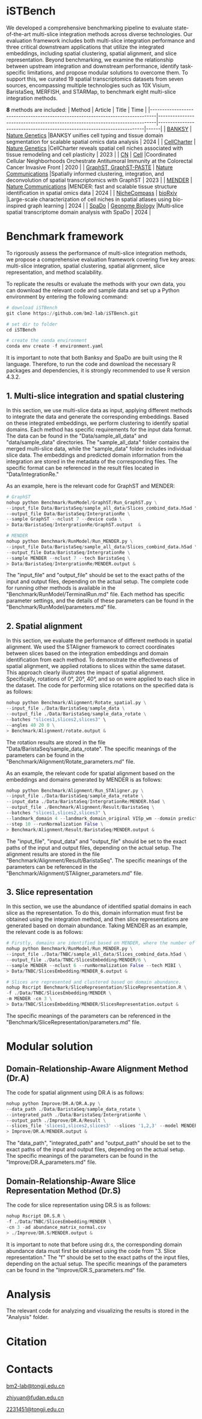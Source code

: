 # iSTBench
We developed a comprehensive benchmarking pipeline to evaluate state-of-the-art multi-slice integration methods across diverse technologies. Our evaluation framework includes both multi-slice integration performance and three critical downstream applications that utilize the integrated embeddings, including spatial clustering, spatial alignment, and slice representation. Beyond benchmarking, we examine the relationship between upstream integration and downstream performance, identify task-specific limitations, and propose modular solutions to overcome them. To support this, we curated 19 spatial transcriptomics datasets from seven sources, encompassing multiple technologies such as 10X Visium, BaristaSeq, MERFISH, and STARMap, to benchmark eight multi-slice integration methods.

**8** methods are included:
| Method                                                                         | Article                                                                     | Title                                                                  | Time |
|--------------------------------------------------------------------------------|-----------------------------------------------------------------------------|------------------------------------------------------------------------|------|
| [BANKSY](https://github.com/prabhakarlab/Banksy)                               | [Nature Genetics](https://www.nature.com/articles/s41588-024-01664-3)       |BANKSY unifies cell typing and tissue domain segmentation for scalable spatial omics data analysis          | 2024 |
| [CellCharter](https://github.com/CSOgroup/cellcharter)                         | [Nature Genetics](https://www.nature.com/articles/s41588-023-01588-4)       |CellCharter reveals spatial cell niches associated with tissue remodeling and cell plasticity               | 2023 |
| [CN](https://github.com/nolanlab/NeighborhoodCoordination)                     | [Cell](https://www.cell.com/cell/fulltext/S0092-8674(20)31385-4)            |Coordinated Cellular Neighborhoods Orchestrate Antitumoral Immunity at the Colorectal Cancer Invasive Front | 2020 |
| [GraphST, GraphST-PASTE](https://github.com/JinmiaoChenLab/GraphST)            | [Nature Communications](https://www.nature.com/articles/s41467-023-36796-3) |Spatially informed clustering, integration, and deconvolution of spatial transcriptomics with GraphST       | 2023 |
| [MENDER](https://github.com/yuanzhiyuan/MENDER)                                | [Nature Communications](https://www.nature.com/articles/s41467-023-44367-9) |MENDER: fast and scalable tissue structure identification in spatial omics data                             | 2024 |
| [NicheCompass](https://github.com/Lotfollahi-lab/nichecompass)                 | [bioRxiv](https://www.biorxiv.org/content/10.1101/2024.02.21.581428v1)      |Large-scale characterization of cell niches in spatial atlases using bio-inspired graph learning            | 2024 |
| [SpaDo](https://github.com/bm2-lab/SpaDo)                                      | [Geonome Biology](https://genomebiology.biomedcentral.com/articles/10.1186/s13059-024-03213-x#:~:text=To%20this%20end%2C%20we%20propose%20SpaDo%20%28multi-slice%20spatial,transcriptome%20analysis%20at%20both%20single-cell%20and%20spot%20resolution.)      |Multi‐slice spatial transcriptome domain analysis with SpaDo           | 2024 |

# Benchmark framework
To rigorously assess the performance of multi-slice integration methods, we propose a comprehensive evaluation framework covering five key areas: multi-slice integration, spatial clustering, spatial alignment, slice representation, and method scalability.

To replicate the results or evaluate the methods with your own data, you can download the relevant code and sample data and set up a Python environment by entering the following command:
```python
# download iSTBench
git clone https://github.com/bm2-lab/iSTBench.git

# set dir to folder
cd iSTBench

# create the conda environment
conda env create -f environment.yaml
```
It is important to note that both Banksy and SpaDo are built using the R language. Therefore, to run the code and download the necessary R packages and dependencies, it is strongly recommended to use R version 4.3.2.
## 1. Multi-slice integration and spatial clustering
In this section, we use multi-slice data as input, applying different methods to integrate the data and generate the corresponding embeddings. Based on these integrated embeddings, we perform clustering to identify spatial domains. Each method has specific requirements for the input data format. The data can be found in the "Data/sample_all_data" and "data/sample_data" directories. The "sample_all_data" folder contains the merged multi-slice data, while the "sample_data" folder includes individual slice data. The embeddings and predicted domain information from the integration are stored in the metadata of the corresponding files. The specific format can be referenced in the result files located in "Data/IntegrationRe."

As an example, here is the relevant code for GraphST and MENDER:
```python
# GraphST
nohup python Benchmark/RunModel/GraphST/Run_GraphST.py \
--input_file Data/BaristaSeq/sample_all_data/Slices_combind_data.h5ad \
--output_file Data/BaristaSeq/IntergrationRe \
--sample GraphST --nclust 7 --device cuda \
> Data/BaristaSeq/IntergrationRe/GraphST.output  &

# MENDER
nohup python Benchmark/RunModel/Run_MENDER.py \
--input_file Data/BaristaSeq/sample_all_data/Slices_combind_data.h5ad \
--output_file Data/BaristaSeq/IntergrationRe \
--sample MENDER --nclust 7 --tech BaristaSeq \
> Data/BaristaSeq/IntergrationRe/MENDER.output &
```
The "input_file" and "output_file" should be set to the exact paths of the input and output files, depending on the actual setup. The complete code for running other methods is available in the "Benchmark/RunModel/TerminalRun.md" file. Each method has specific parameter settings, and the details of these parameters can be found in the "Benchmark/RunModel/parameters.md" file.
## 2. Spatial alignment
In this section, we evaluate the performance of different methods in spatial alignment. We used the STAligner framework to correct coordinates between slices based on the integration embeddings and domain identification from each method. To demonstrate the effectiveness of spatial alignment, we applied rotations to slices within the same dataset. This approach clearly illustrates the impact of spatial alignment. Specifically, rotations of 0°, 20°, 40°, and so on were applied to each slice in the dataset. The code for performing slice rotations on the specified data is as follows:
```python
nohup python Benchmark/Alignment/Rotate_spatial.py \
--input_file ./Data/BaristaSeq/sample_data \
--output_file ./Data/BaristaSeq/sample_data_rotate \
--batches "slices1,slices2,slices3" \
--angles 40 20 0 \
> Benchmark/Alignment/rotate.output &
```
The rotation results are stored in the file "Data/BaristaSeq/sample_data_rotate". The specific meanings of the parameters can be found in the "Benchmark/Alignment/Rotate_parameters.md" file.

As an example, the relevant code for spatial alignment based on the embeddings and domains generated by MENDER is as follows:
```python
nohup python Benchmark/Alignment/Run_STAligner.py \
--input_file ./Data/BaristaSeq/sample_data_rotate \
--input_data ./Data/BaristaSeq/IntergrationRe/MENDER.h5ad \
--output_file ./Benchmark/Alignment/Result/BaristaSeq \
--batches "slices1,slices2,slices3" \
--landmark_domain 4 --landmark_domain_original VISp_wm --domain predicted_domain \
--step 10 --runNormalization False \
> Benchmark/Alignment/Result/BaristaSeq/MENDER.output &
```
The "input_file", "input_data" and "output_file" should be set to the exact paths of the input and output files, depending on the actual setup. The alignment results are stored in the file "Benchmark/Alignment/Result/BaristaSeq". The specific meanings of the parameters can be referenced in the "Benchmark/Alignment/STAligner_parameters.md" file. 
## 3. Slice representation
In this section, we use the abundance of identified spatial domains in each slice as the representation. To do this, domain information must first be obtained using the integration method, and then slice representations are generated based on domain abundance. Taking MENDER as an example, the relevant code is as follows:
```python
# Firstly, domains are identified based on MENDER, where the number of domains is set to 6
nohup python Benchmark/RunModel/Run_MENDER.py \
--input_file ./Data/TNBC/sample_all_data/Slices_combind_data.h5ad \
--output_file ./Data/TNBC/SlicesEmbedding/MENDER/6 \
--sample MENDER --nclust 6 --runNormalization False --tech MIBI \
> Data/TNBC/SlicesEmbedding/MENDER_6.output &

# Slices are represented and clustered based on domain abundance.
nohup Rscript Benchmark/SliceRepresentation/SliceRepresentation.R \
-f ./Data/TNBC/SlicesEmbedding/MENDER \
-m MENDER -cn 3 \
> Data/TNBC/SlicesEmbedding/MENDER/SlicesRepresentation.output &
```
The specific meanings of the parameters can be referenced in the "Benchmark/SliceRepresentation/parameters.md" file. 
# Modular solution
## Domain-Relationship-Aware Alignment Method (Dr.A)
The code for spatial alignment using DR.A is as follows:
```python
nohup python Improve/DR.A/DR.A.py \
--data_path ./Data/BaristaSeq/sample_data_rotate \
--integrated_path ./Data/BaristaSeq/IntergrationRe \
--output_path ./Improve/DR.A/Result \
--slices_file 'slices1,slices2,slices3' --slices '1,2,3' --model MENDER \
> Improve/DR.A/MENDER.output &
```
The "data_path", "integrated_path" and "output_path" should be set to the exact paths of the input and output files, depending on the actual setup. The specific meanings of the parameters can be found in the "Improve/DR.A_parameters.md" file.
## Domain-Relationship-Aware Slice Representation Method (Dr.S)
The code for slice representation using DR.S is as follows:
```python
nohup Rscript DR.S.R \
-f ./Data/TNBC/SlicesEmbedding/MENDER \
-cn 3 -ad abundance_matrix_normal.csv
> ./Improve/DR.S/MENDER.output &
```
It is important to note that before using dr.s, the corresponding domain abundance data must first be obtained using the code from "3. Slice representation." The "f" should be set to the exact paths of the input files, depending on the actual setup. The specific meanings of the parameters can be found in the "Improve/DR.S_parameters.md" file.
# Analysis
The relevant code for analyzing and visualizing the results is stored in the "Analysis" folder.
# Citation
# Contacts
bm2-lab@tongji.edu.cn

zhiyuan@fudan.edu.cn

2231451@tongji.edu.cn

